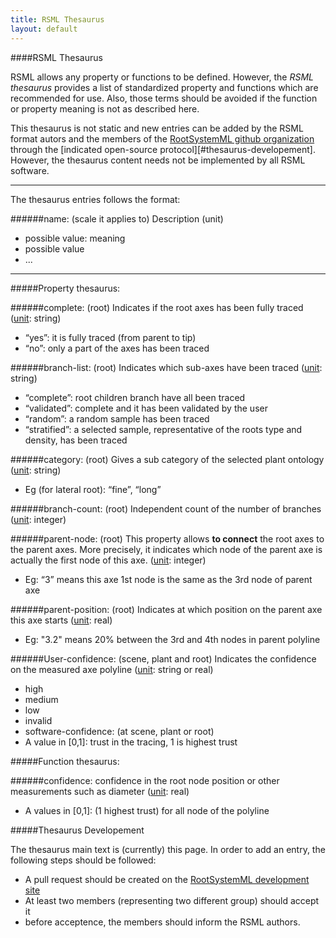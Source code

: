 ```yaml
---
title: RSML Thesaurus
layout: default
---
```



####RSML Thesaurus

RSML allows any property or functions to be defined. However, the *RSML thesaurus* provides a list of standardized property and functions which are recommended for use. Also, those terms should be avoided if the function or property meaning is not as described here.

This thesaurus is not static and new entries can be added by the RSML format autors and the members of the [RootSystemML github organization][RSML org] through the [indicated open-source protocol][#thesaurus-developement]. However, the thesaurus content needs not be implemented by all RSML software.

[RSML org]: https://github.com/RootSystemML

________ 
The thesaurus entries follows the format:

######name: (scale it applies to)
Description (unit)

 - possible value: meaning
 - possible value
 - ...
 
________ 

#####Property thesaurus:

######complete: (root)
Indicates if the root axes has been fully traced ([unit][]: string)

 - “yes”: it is fully traced (from parent to tip)
 - “no”: only a part of the axes has been traced
 
######branch-list: (root)
Indicates which sub-axes have been traced ([unit][]: string)

 - “complete”: root children branch have all been traced
 - “validated”: complete and it has been validated by the user
 - “random”: a random sample has been traced
 - “stratified”: a selected sample, representative of the roots type and density, has been traced
 
######category: (root)
Gives a sub category of the selected plant ontology ([unit][]: string)

 - Eg (for lateral root): “fine”, “long”
 
######branch-count: (root)
Independent count of the number of branches ([unit][]: integer)

######parent-node: (root)
This property allows **to connect** the root axes to the parent axes. More precisely, it indicates which node of the parent axe is actually the first node of this axe. ([unit][]: integer)

 - Eg: “3” means this axe 1st node is the same as the 3rd node of parent axe
 
######parent-position: (root)
Indicates at which position on the parent axe this axe starts ([unit][]: real)

 - Eg: "3.2" means 20% between the 3rd and 4th nodes in parent polyline

######User-confidence: (scene, plant and root)
Indicates the confidence on the measured axe polyline ([unit][]: string or real)

 - high
 - medium
 - low
 - invalid
 - software-confidence: (at scene, plant or root)
 - A value in [0,1]: trust in the tracing, 1 is highest trust
 
#####Function thesaurus:

######confidence:
confidence in the root node position or other measurements such as diameter ([unit][]: real)

 - A values in \[0,1\]: (1 highest trust) for all node of the polyline

[unit]: units

#####Thesaurus Developement

The thesaurus main text is (currently) this page. In order to add an entry, the following steps should be followed:

 - A pull request should be created on the [RootSystemML development site][]
 - At least two members (representing two different group) should accept it
 - before acceptence, the members should inform the RSML authors.
 
 
 
[RootSystemML development site]: https://github.com/RootSystemML/RootSystemML.github.io


